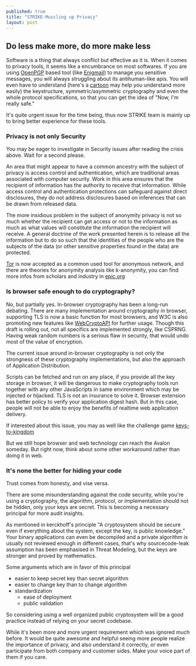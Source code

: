 ```yaml
---
published: true
title: "STRIKE-Muscling up Privacy"
layout: post
---
```







## Do less make more, do more make less

Software is a thing that always conflict but effective as it is. When it comes to privacy tools, it seems like a encumbrance on most softwares. If you are using [OpenPGP](http://www.openpgp.org/) based tool (like [Enigmail](https://www.enigmail.net)) to manage you sensitive messages, you will always struggling about its antihuman-like apis. You will even have to understand (here's a [cartoon](https://www.powtoon.com/show/gmd6oEQEY8q/pgp-basics/) may help you understand more easily) the keystructure, symmetric/asymmetric cryptography and even the whole protocol specifications, so that you can get the idea of "Now, I'm really safe."

It's quite urgent issue for the time being, thus now STRIKE team is mainly up to bring better experience for these tools.

### Privacy is not only Security

You may be eager to investigate in Security issues after reading the crisis above. Wait for a second please.

An area that might appear to have a common ancestry with the subject of privacy is access control and authentication, which are traditional areas associated
with computer security. Work in this area ensures that the recipient of information has the authority to receive that information. While access control
and authentication protections can safeguard against direct disclosures, they do
not address disclosures based on inferences that can be drawn from released data.

The more insidious problem in the subject of anonymity privacy is not so much whether the recipient can get access or not to the information as much as what values will constitute the information the recipient will receive. A general doctrine of the work presented herein is to release all the information but to do so such that the identities of the people who are the subjects of the data (or other sensitive properties found in the data) are protected.

[Tor](https://www.torproject.org/) is now accepted as a common used tool for anonymous network, and there are theories for anonymity analysis like k-anonymity, you can find more infos from scholars and industry in [epic.org](https://epic.org/privacy/)

### Is browser safe enough to do cryptography?

No, but partially yes. In-browser cryptography has been a long-run debating. There are many implementation around cryptography in browser, supporting TLS is now a basic function for most browsers, and W3C is also promoting new features like [WebCryptoAPI](http://www.w3.org/TR/WebCryptoAPI/) for further usage. Though this draft is rolling out, not all specifics are implemented strongly, like CSPRNG. Having weak random numbers is a serious flaw in security, that would undo most of the value of encryption.

The current issue around in-browser cryptography is not only the strongness of these cryptography implementations, but also the approach of Application Distribution.

Scripts can be fetched and run on any place, if you provide all the key storage in browser, it will be dangerous to make cryptography tools run together with any other JavaScripts in same environment which may be injected or hijacked. TLS is not an insurance to solve it. Browser extension has better policy to verify your application digest hash. But in this case, people will not be able to enjoy the benefits of realtime web application delivery.

If interested about this issue, you may as well like the challenge game [keys-to-kingdom](http://koto.github.io/blog-kotowicz-net-examples/keys-to-kingdom/)

But we still hope browser and web technology can reach the Avalon someday. But right now, think about some other workaround rather than doing it in web.

### It's none the better for hiding your code

Trust comes from honesty, and vise versa.

There are some misunderstanding against the code security, while you're using a cryptography, the algorithm, protocol, or implementation should not be hidden, only your keys are secret. This is becoming a necessary principal for more audit insights.

As mentioned in kerckhoff's principle "A cryptosystem​ should be secure even if everything about the system, except the key, is public knowledge." Your binary applications can even be decompiled and a private algorithm is usually not reviewed enough in different cases, that's why sourcecode-leak assumption has been emphasised in Threat Modeling, but the keys are stronger and proved by mathematics.

Some arguments which are in favor of this principal
- easier to keep secret key than secret algorithm
- easier to change key than to change algorithm
- standardization
	- ease of deployment
	- public validation

So considering using a well organized public cryptosystem will be a good practice instead of relying on your secret codebase.



While it's  been more and more urgent requirement which was ignored much before. It would be quite awesome and helpful seeing more people realize the importance of privacy, and also understand it correctly, or even participate from both company and customer sides. Make your voice part of them if you care.

